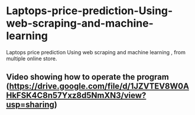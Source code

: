# Laptops-price-prediction-Using-web-scraping-and-machine-learning
Laptops price prediction Using web scraping and machine learning , from multiple online store.


## Video showing how to operate the program (https://drive.google.com/file/d/1JZVTEV8W0AHkFSK4C8n57Yxz8d5NmXN3/view?usp=sharing)

